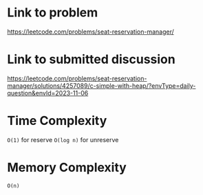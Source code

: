 # Link to problem
https://leetcode.com/problems/seat-reservation-manager/

# Link to submitted discussion
https://leetcode.com/problems/seat-reservation-manager/solutions/4257089/c-simple-with-heap/?envType=daily-question&envId=2023-11-06

# Time Complexity
`O(1)` for reserve
`O(log n)` for unreserve

# Memory Complexity
`O(n)`

